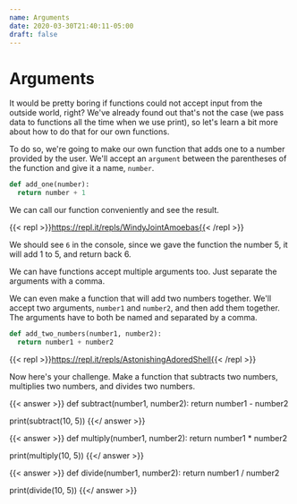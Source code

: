 ```yaml
---
name: Arguments
date: 2020-03-30T21:40:11-05:00
draft: false
---
```


# Arguments

It would be pretty boring if functions could not accept input from the outside world, right? We've already found out that's not the case (we pass data to functions all the time when we use print), so let's learn a bit more about how to do that for our own functions.

To do so, we're going to make our own function that adds one to a number provided by the user. We'll accept an `argument` between the parentheses of the function and give it a name, `number`.

```python
def add_one(number):
  return number + 1
```

We can call our function conveniently and see the result.

{{< repl >}}https://repl.it/repls/WindyJointAmoebas{{< /repl >}}

We should see `6` in the console, since we gave the function the number 5, it will add 1 to 5, and return back 6.

We can have functions accept multiple arguments too. Just separate the arguments with a comma.

We can even make a function that will add two numbers together. We'll accept two arguments, `number1` and `number2`, and then add them together. The arguments have to both be named and separated by a comma.

```python
def add_two_numbers(number1, number2):
  return number1 + number2
```

{{< repl >}}https://repl.it/repls/AstonishingAdoredShell{{< /repl >}}

Now here's your challenge.
Make a function that subtracts two numbers, multiplies two numbers, and divides two numbers.

{{< answer >}}
def subtract(number1, number2):
  return number1 - number2

print(subtract(10, 5))
{{</ answer >}}

{{< answer >}}
def multiply(number1, number2):
  return number1 * number2

print(multiply(10, 5))
{{</ answer >}}

{{< answer >}}
def divide(number1, number2):
  return number1 / number2

print(divide(10, 5))
{{</ answer >}}
